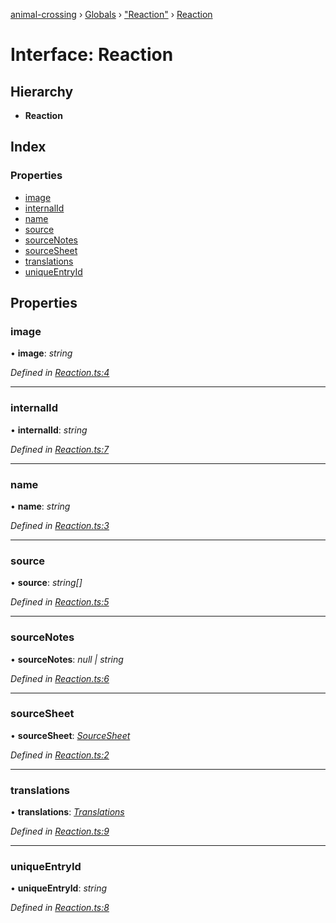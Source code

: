 [animal-crossing](../README.md) › [Globals](../globals.md) › ["Reaction"](../modules/_reaction_.md) › [Reaction](_reaction_.reaction.md)

# Interface: Reaction

## Hierarchy

* **Reaction**

## Index

### Properties

* [image](_reaction_.reaction.md#image)
* [internalId](_reaction_.reaction.md#internalid)
* [name](_reaction_.reaction.md#name)
* [source](_reaction_.reaction.md#source)
* [sourceNotes](_reaction_.reaction.md#sourcenotes)
* [sourceSheet](_reaction_.reaction.md#sourcesheet)
* [translations](_reaction_.reaction.md#translations)
* [uniqueEntryId](_reaction_.reaction.md#uniqueentryid)

## Properties

###  image

• **image**: *string*

*Defined in [Reaction.ts:4](https://github.com/Norviah/animal-crossing/blob/577801d/module/types/Reaction.ts#L4)*

___

###  internalId

• **internalId**: *string*

*Defined in [Reaction.ts:7](https://github.com/Norviah/animal-crossing/blob/577801d/module/types/Reaction.ts#L7)*

___

###  name

• **name**: *string*

*Defined in [Reaction.ts:3](https://github.com/Norviah/animal-crossing/blob/577801d/module/types/Reaction.ts#L3)*

___

###  source

• **source**: *string[]*

*Defined in [Reaction.ts:5](https://github.com/Norviah/animal-crossing/blob/577801d/module/types/Reaction.ts#L5)*

___

###  sourceNotes

• **sourceNotes**: *null | string*

*Defined in [Reaction.ts:6](https://github.com/Norviah/animal-crossing/blob/577801d/module/types/Reaction.ts#L6)*

___

###  sourceSheet

• **sourceSheet**: *[SourceSheet](../enums/_reaction_.sourcesheet.md)*

*Defined in [Reaction.ts:2](https://github.com/Norviah/animal-crossing/blob/577801d/module/types/Reaction.ts#L2)*

___

###  translations

• **translations**: *[Translations](_reaction_.translations.md)*

*Defined in [Reaction.ts:9](https://github.com/Norviah/animal-crossing/blob/577801d/module/types/Reaction.ts#L9)*

___

###  uniqueEntryId

• **uniqueEntryId**: *string*

*Defined in [Reaction.ts:8](https://github.com/Norviah/animal-crossing/blob/577801d/module/types/Reaction.ts#L8)*
